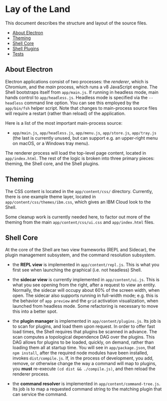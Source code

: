 # Lay of the Land

This document describes the structure and layout of the source files.

   - [About Electron](#about-electron)
   - [Theming](#theming)
   - [Shell Core](#shell-core)
   - [Shell Plugins](plugins.md)
   - [Tests](tests.md)

## About Electron

Electron applications consist of two processes: the *renderer*, which
is Chromium, and the *main* process, which runs a v8 JavaScript
engine. The Shell bootstraps itself from `app/main.js`. If running in
headless mode, main hands control to `app/headless.js`. Headless mode
is specified via the `--headless` command line option. You can see
this employed by the `app/bin/fsh` helper script. Note that changes to
main-process source files will require a restart (rather than reload)
of the application.

Here is a list of the most important main-process source:

  - `app/main.js`, `app/headless.js`, `app/menu.js`, `app/store.js`,
    `app/tray.js` (the last is currently unused, but can support
    e.g. an upper-right menu on macOS, or a Windows tray menu).

The renderer process will load the top-level page content, located in
`app/index.html`. The rest of the logic is broken into three primary
pieces: theming, the Shell core, and the Shell plugins.

## Theming

The CSS content is located in the `app/content/css/`
directory. Currently, there is one example theme layer, located in
`app/content/css/themes/ibm.css`, which gives an IBM Cloud look to the
Shell.

Some cleanup work is currently needed here, to factor out more of the
theming from the main `app/content/css/ui.css` and `app/index.html`
files.

## Shell Core

At the core of the Shell are two view frameworks (REPL and Sidecar),
the plugin management subsystem, and the command resolution subsystem.

  - the **REPL view** is implemented in `app/content/repl.js`. This is what
    you first see when launching the graphical (i.e. not headless)
    Shell.

  - the **sidecar view** is currently implemented in
    `app/content/ui.js`. This is what you see opening from the right,
    after a request to view an entity. Normally, the sidecar will
    occupy about 60% of the screen width, when open. The sidecar also
    supports running in full-width mode; e.g. this is the behavior of
    `app preview` and the `grid` activation visualization, when
    launched from headless mode. Some refactoring is necessary to move
    this into a better spot.
   
  - the **plugin manager** is implemented in
    `app/content/plugins.js`. Its job is to scan for plugins, and load
    them upon request. In order to offer fast load times, the Shell
    requires that plugins be scanned in advance. The scan computes a
    topological dependence DAG over the plugins. This DAG allows for
    plugins to be loaded, quickly, on demand, rather than loading them
    all at startup time. You will see in `app/package.json`, that `npm
    install`, after the required node modules have been installed,
    invokes `dist/compile.js`. If, in the process of development, you
    add, remove, or otherwise change the way a command will map to
    plugins, you **must** re-execute `(cd dist && ./compile.js)`, and
    then reload the renderer process.
  
  - the **command resolver** is implemented in
    `app/content/command-tree.js`. Its job is to map a requested
    command string to the matching plugin that can service the
    command.
